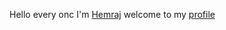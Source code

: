 Hello every onc
I'm [Hemraj](instagram.com/hemraj_Pro)
welcome to my [profile](Github.com/Hemrajpro)
